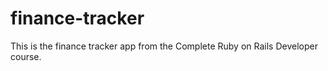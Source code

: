 # finance-tracker

This is the finance tracker app from the Complete Ruby on Rails Developer course.